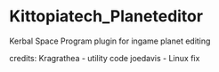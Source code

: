 Kittopiatech_Planeteditor
=========================

Kerbal Space Program plugin for ingame planet editing


credits:
Kragrathea - utility code
joedavis - Linux fix